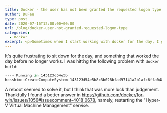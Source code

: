 ```yaml
---
title: Docker - the user has not been granted the requested logon type at this computer.
author: DuFeu
type: post
date: 2020-07-16T12:00:00+00:00
url: /blog/docker-user-not-granted-requested-logon-type
categories:
  - Docker
excerpt: <p>Sometimes when I start working with docker for the day, I get a "Logon failure:the user has not been granted the requested logon type at this computer." error.</p><p>I haven't been able to reliably reproduce this issue, so I don't really know the cause. Thankfully a reboot generally fixed it, but there's also a quicker way.</p>
---
```


It's quite frustrating to sit down for the day, and something that worked the day before no longer works. I was hitting the following problem with `docker build`:

```powershell
---> Running in 143123d54e5b
hcsshim::CreateComputeSystem 143123d54e5b8c3b028bfad97141a2b1afc6ffa04889a4213f62b2d0daa9f91c: Logon failure: the user has not been granted the requested logon type at this computer.
```

A reboot seemed to solve it, but I think that was more luck than judgement. Thankfully I found a better answer in <https://github.com/docker/for-win/issues/1056#issuecomment-401810678>, namely, restarting the "Hyper-V Virtual Machine Management" service.
